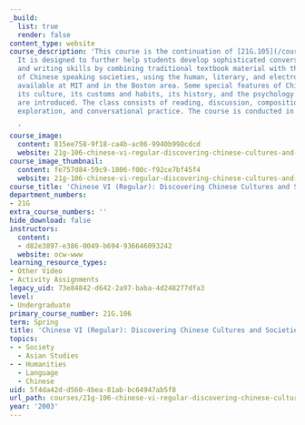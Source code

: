 ```yaml
---
_build:
  list: true
  render: false
content_type: website
course_description: 'This course is the continuation of [21G.105](/courses/21g-105-chinese-v-regular-chinese-cultures-society-fall-2003/).
  It is designed to further help students develop sophisticated conversational, reading
  and writing skills by combining traditional textbook material with their own explorations
  of Chinese speaking societies, using the human, literary, and electronic resources
  available at MIT and in the Boston area. Some special features of Chinese society,
  its culture, its customs and habits, its history, and the psychology of its people
  are introduced. The class consists of reading, discussion, composition, network
  exploration, and conversational practice. The course is conducted in Mandarin.

  '
course_image:
  content: 815ee758-9f18-ca4b-ac06-9940b998cdcd
  website: 21g-106-chinese-vi-regular-discovering-chinese-cultures-and-societies-spring-2003
course_image_thumbnail:
  content: fe757d84-59c9-1806-f00c-f92ce7bf45f4
  website: 21g-106-chinese-vi-regular-discovering-chinese-cultures-and-societies-spring-2003
course_title: 'Chinese VI (Regular): Discovering Chinese Cultures and Societies'
department_numbers:
- 21G
extra_course_numbers: ''
hide_download: false
instructors:
  content:
  - d82e3897-e386-0049-b694-936646093242
  website: ocw-www
learning_resource_types:
- Other Video
- Activity Assignments
legacy_uid: 73e84842-d642-2a97-baba-4d248277dfa3
level:
- Undergraduate
primary_course_number: 21G.106
term: Spring
title: 'Chinese VI (Regular): Discovering Chinese Cultures and Societies'
topics:
- - Society
  - Asian Studies
- - Humanities
  - Language
  - Chinese
uid: 5f4da42d-d560-4bea-81ab-bc64947ab5f8
url_path: courses/21g-106-chinese-vi-regular-discovering-chinese-cultures-and-societies-spring-2003
year: '2003'
---
```

